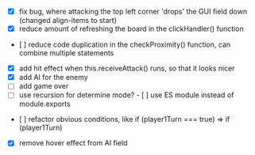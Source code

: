 - [x] fix bug, where attacking the top left corner 'drops' the GUI field down (changed align-items to start)
- [x] reduce amount of refreshing the board in the clickHandler() function
- [ ] reduce code duplication in the checkProximity() function, can combine multiple statements
- [x] add hit effect when this.receiveAttack() runs, so that it looks nicer
- [x] add AI for the enemy
- [ ] add game over
- [ ] use recursion for determine mode?
- [ ] use ES module instead of module.exports
- [ ] refactor obvious conditions, like if (player1Turn === true) => if (player1Turn)
- [x] remove hover effect from AI field